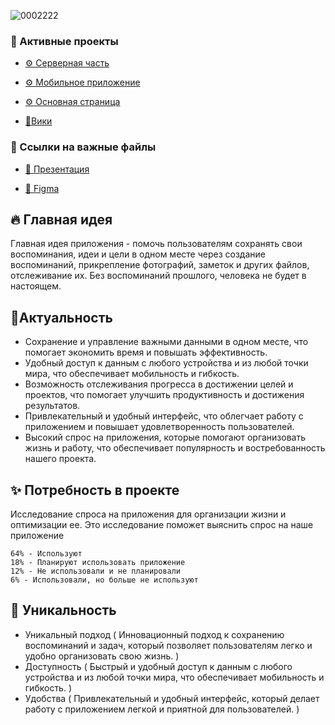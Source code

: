 ![0002222](https://user-images.githubusercontent.com/52669201/230794906-55ab316b-50ae-4c3b-8b8f-a422f7f7307e.png)

### 📎 Активные проекты

* [⚙ Серверная часть](https://github.com/AlexZai007/MaoMe-server)
* [⚙ Мобильное приложение](https://github.com/AlexZai007/MaoMe-mobile)
* [⚙ Основная страница](https://github.com/AlexZai007/MaoMe)

* [💾Вики](https://github.com/AlexZai007/MaoMe/wiki)


### 📎 Ссылки на важные файлы

* [🧳 Презентация](https://docs.google.com/presentation/d/1JWYCFTs6XKW1CW5NUZaze2S5EoxBhzhx/edit?usp=sharing&ouid=101140512532253247258&rtpof=true&sd=true)

* [🧳 Figma](https://www.figma.com/file/qqDRx5MQ9iRoMu7Y6Q4iJr/Untitled?node-id=0%3A1&t=vNsjkEUHhveDNcJ6-1)


## 🔥 Главная идея
Главная идея приложения - помочь пользователям сохранять свои воспоминания, идеи и цели в одном месте через создание воспоминаний, прикрепление фотографий, заметок и других файлов, отслеживание их. Без воспоминаний прошлого, человека не будет в настоящем.

## 💆Актуальность
* Сохранение и управление важными данными в одном месте, что помогает экономить время и повышать эффективность.
* Удобный доступ к данным с любого устройства и из любой точки мира, что обеспечивает мобильность и гибкость.
* Возможность отслеживания прогресса в достижении целей и проектов, что помогает улучшить продуктивность и достижения результатов.
* Привлекательный и удобный интерфейс, что облегчает работу с приложением и повышает удовлетворенность пользователей.
* Высокий спрос на приложения, которые помогают организовать жизнь и работу, что обеспечивает популярность и востребованность нашего проекта.


## ✨ Потребность в проекте
Исследование спроса на приложения для организации жизни и оптимизации ее. Это исследование поможет выяснить спрос на наше приложение
```
64% - Используют
18% - Планируют использовать приложение
12% - Не использовали и не планировали
6% - Использовали, но больше не используют
```

## 🥂 Уникальность
* Уникальный подход ( Инновационный подход к сохранению воспоминаний и задач, который позволяет пользователям легко и удобно организовать свою жизнь. )
* Доступность ( Быстрый и удобный доступ к данным с любого устройства и из любой точки мира, что обеспечивает мобильность и гибкость.
 )
 * Удобства ( Привлекательный и удобный интерфейс, который делает работу с приложением легкой и приятной для пользователей.
)

